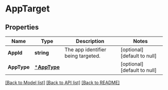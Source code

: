 # AppTarget

## Properties
Name | Type | Description | Notes
------------ | ------------- | ------------- | -------------
**AppId** | **string** | The app identifier being targeted. | [optional] [default to null]
**AppType** | [***AppType**](AppType.md) |  | [optional] [default to null]

[[Back to Model list]](../README.md#documentation-for-models) [[Back to API list]](../README.md#documentation-for-api-endpoints) [[Back to README]](../README.md)

